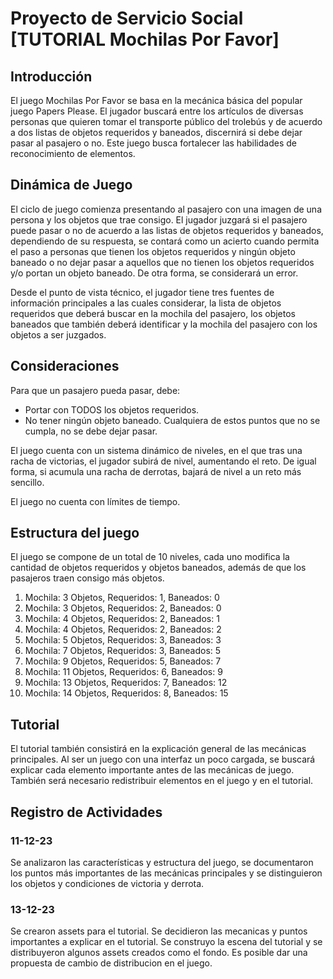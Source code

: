 # Proyecto de Servicio Social [TUTORIAL Mochilas Por Favor]

## Introducción
El juego Mochilas Por Favor se basa en la mecánica básica del popular juego Papers Please. El jugador buscará entre los artículos de diversas personas que quieren tomar el transporte público del trolebús y de acuerdo a dos listas de objetos requeridos y baneados, discernirá si debe dejar pasar al pasajero o no. Este juego busca fortalecer las habilidades de reconocimiento de elementos.

## Dinámica de Juego
El ciclo de juego comienza presentando al pasajero con una imagen de una persona y los objetos que trae consigo. El jugador juzgará si el pasajero puede pasar o no de acuerdo a las listas de objetos requeridos y baneados, dependiendo de su respuesta, se contará como un acierto cuando permita el paso a personas que tienen los objetos requeridos y ningún objeto baneado o no dejar pasar a aquellos que no tienen los objetos requeridos y/o portan un objeto baneado. De otra forma, se considerará un error.

Desde el punto de vista técnico, el jugador tiene tres fuentes de información principales a las cuales considerar, la lista de objetos requeridos que deberá buscar en la mochila del pasajero, los objetos baneados que también deberá identificar y la mochila del pasajero con los objetos a ser juzgados.

## Consideraciones
Para que un pasajero pueda pasar, debe:
* Portar con TODOS los objetos requeridos.
* No tener ningún objeto baneado.
Cualquiera de estos puntos que no se cumpla, no se debe dejar pasar.

El juego cuenta con un sistema dinámico de niveles, en el que tras una racha de victorias, el jugador subirá de nivel, aumentando el reto. De igual forma, si acumula una racha de derrotas, bajará de nivel a un reto más sencillo.

El juego no cuenta con límites de tiempo.

## Estructura del juego
El juego se compone de un total de 10 niveles, cada uno modifica la cantidad de objetos requeridos y objetos baneados, además de que los pasajeros traen consigo más objetos.

1. Mochila: 3 Objetos, Requeridos: 1, Baneados: 0
2. Mochila: 3 Objetos, Requeridos: 2, Baneados: 0
3. Mochila: 4 Objetos, Requeridos: 2, Baneados: 1
4. Mochila: 4 Objetos, Requeridos: 2, Baneados: 2
5. Mochila: 5 Objetos, Requeridos: 3, Baneados: 3
6. Mochila: 7 Objetos, Requeridos: 3, Baneados: 5
7. Mochila: 9 Objetos, Requeridos: 5, Baneados: 7
8. Mochila: 11 Objetos, Requeridos: 6, Baneados: 9
9. Mochila: 13 Objetos, Requeridos: 7, Baneados: 12
10. Mochila: 14 Objetos, Requeridos: 8, Baneados: 15

## Tutorial
El tutorial también consistirá en la explicación general de las mecánicas principales. Al ser un juego con una interfaz un poco cargada, se buscará explicar cada elemento importante antes de las mecánicas de juego. También será necesario redistribuir elementos en el juego y en el tutorial.

## Registro de Actividades

### 11-12-23
Se analizaron las características y estructura del juego, se documentaron los puntos más importantes de las mecánicas principales y se distinguieron los objetos y condiciones de victoria y derrota.

### 13-12-23
Se crearon assets para el tutorial. Se decidieron las mecanicas y puntos importantes a explicar en el tutorial. Se construyo la escena del tutorial y se distribuyeron algunos assets creados como el fondo. Es posible dar una propuesta de cambio de distribucion en el juego.
